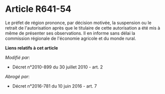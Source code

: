 # Article R641-54

Le préfet de région prononce, par décision motivée, la suspension ou le retrait de l'autorisation après que le titulaire de
cette autorisation a été mis à même de présenter ses observations. Il en informe sans délai la commission régionale de
l'économie agricole et du monde rural.

**Liens relatifs à cet article**

_Modifié par_:

  - Décret n°2010-899 du 30 juillet 2010 - art. 2

_Abrogé par_:

  - Décret n°2016-781 du 10 juin 2016 - art. 7
